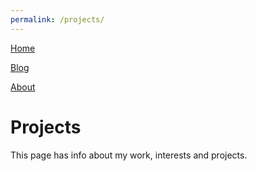 ```yaml
---
permalink: /projects/
---
```


[Home](../)

[Blog](/blog/)

[About](/about/)

# Projects

This page has info about my work, interests and projects.
